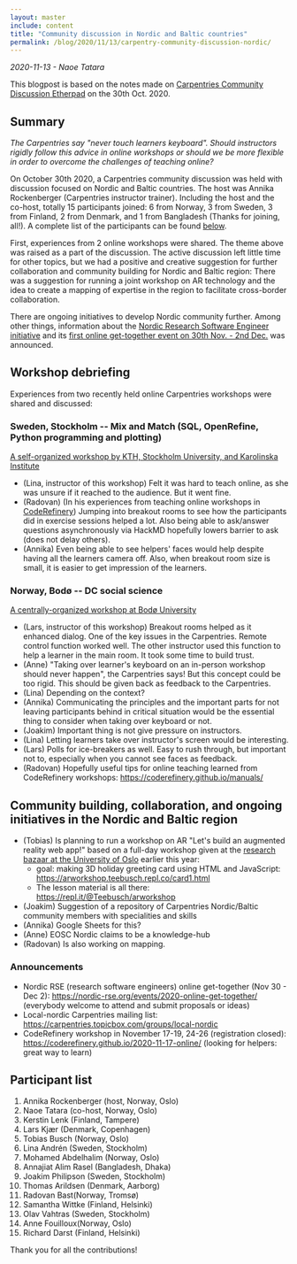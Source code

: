 ```yaml
---
layout: master
include: content
title: "Community discussion in Nordic and Baltic countries"
permalink: /blog/2020/11/13/carpentry-community-discussion-nordic/
---
```


*2020-11-13 - Naoe Tatara*

This blogpost is based on the notes made on [Carpentries Community Discussion Etherpad](https://pad.carpentries.org/community-discussions) on the 30th Oct. 2020. 

## Summary

*The Carpentries say "never touch learners keyboard". Should instructors rigidly follow this advice in online workshops or should we be more flexible in order to overcome the challenges of teaching online?*

On October 30th 2020, a Carpentries community discussion was held with discussion focused on Nordic and Baltic countries. The host was Annika Rockenberger (Carpentries instructor trainer). Including the host and the co-host, totally 15 participants joined: 6 from Norway, 3 from Sweden, 3 from Finland, 2 from Denmark, and 1 from Bangladesh (Thanks for joining, all!). A complete list of the participants can be found [below](#Participant-list).

First, experiences from 2 online workshops were shared. The theme above was raised as a part of the discussion. The active discussion left little time for other topics, but we had a positive and creative suggestion for further collaboration and community building for Nordic and Baltic region: There was a suggestion for running a joint workshop on AR technology and the idea to create a mapping of expertise in the region to facilitate cross-border collaboration. 

There are ongoing initiatives to develop Nordic community further. Among other things, information about the [Nordic Research Software Engineer initiative](https://nordic-rse.org/) and its [first online get-together event on 30th Nov. - 2nd Dec.](https://nordic-rse.org/events/2020-online-get-together/) was announced. 


## Workshop debriefing

Experiences from two recently held online Carpentries workshops were shared and discussed:

### Sweden, Stockholm -- Mix and Match (SQL, OpenRefine, Python programming and plotting)

[A self-organized workshop by KTH, Stockholm University, and Karolinska Institute](https://linajandren.github.io/2020-09-22-stockholmtrio-online/)

- (Lina, instructor of this workshop) Felt it was hard to teach online, as she was unsure if it reached to the audience. But it went fine. 
- (Radovan) (In his experiences from teaching online workshops in [CodeRefinery](coderefinery.org)) Jumping into breakout rooms to see how the participants did in exercise sessions helped a lot. Also being able to ask/answer questions asynchronously via HackMD hopefully lowers barrier to ask (does not delay others).
- (Annika) Even being able to see helpers' faces would help despite having all the learners camera off. Also, when breakout room size is small, it is easier to get impression of the learners.

### Norway, Bodø -- DC social science

[A centrally-organized workshop at Bodø University](https://mchiapello.github.io/2020-09-16-nord-online/)

- (Lars, instructor of this workshop) Breakout rooms helped as it enhanced dialog. One of the key issues in the Carpentries. Remote control function worked well. The other instructor used this function to help a learner in the main room. It took some time to build trust.
- (Anne) "Taking over learner's keyboard on an in-person workshop should never happen", the Carpentries says! But this concept could be too rigid. This should be given back as feedback to the Carpentries.
- (Lina) Depending on the context?
- (Annika) Communicating the principles and the important parts for not leaving participants behind in critical situation would be the essential thing to consider when taking over keyboard or not.
- (Joakim) Important thing is not give pressure on instructors.
- (Lina) Letting learners take over instructor's screen would be interesting.
- (Lars) Polls for ice-breakers as well. Easy to rush through, but important not to, especially when you cannot see faces as feedback.
- (Radovan) Hopefully useful tips for online teaching learned from CodeRefinery workshops: https://coderefinery.github.io/manuals/

## Community building, collaboration, and ongoing initiatives in the Nordic and Baltic region

- (Tobias) Is planning to run a workshop on AR "Let's build an augmented reality web app!" based on a full-day workshop given at the [research bazaar at the University of Oslo](https://www.ub.uio.no/english/courses-events/events/all-libraries/2020/research-bazaar-2020.html) earlier this year:
    - goal: making 3D holiday greeting card using HTML and JavaScript: https://arworkshop.teebusch.repl.co/card1.html
    - The lesson material is all there:  https://repl.it/@Teebusch/arworkshop 
- (Joakim) Suggestion of a repository of Carpentries Nordic/Baltic community members with specialities and skills
- (Annika) Google Sheets for this?
- (Anne) EOSC Nordic claims to be a knowledge-hub
- (Radovan) Is also working on mapping.

### Announcements

- Nordic RSE (research software engineers) online get-together (Nov 30 - Dec 2): https://nordic-rse.org/events/2020-online-get-together/ (everybody welcome to attend and submit proposals or ideas)
- Local-nordic Carpentries mailing list: https://carpentries.topicbox.com/groups/local-nordic
- CodeRefinery workshop in November 17-19, 24-26 (registration closed): https://coderefinery.github.io/2020-11-17-online/ (looking for helpers: great way to learn)

## Participant list

1. Annika Rockenberger (host, Norway, Oslo)
2. Naoe Tatara (co-host, Norway, Oslo)
3. Kerstin Lenk (Finland, Tampere) 
4. Lars Kjær (Denmark, Copenhagen)
5. Tobias Busch (Norway, Oslo) 
6. Lina Andrén (Sweden, Stockholm) 
7. Mohamed Abdelhalim (Norway, Oslo) 
8. Annajiat Alim Rasel (Bangladesh, Dhaka) 
9. Joakim Philipson (Sweden, Stockholm) 
10. Thomas Arildsen (Denmark, Aarborg)
11. Radovan Bast(Norway, Tromsø)
12. Samantha Wittke (Finland, Helsinki)
13. Olav Vahtras (Sweden, Stockholm)
14. Anne Fouilloux(Norway, Oslo) 
15. Richard Darst (Finland, Helsinki)

Thank you for all the contributions!

